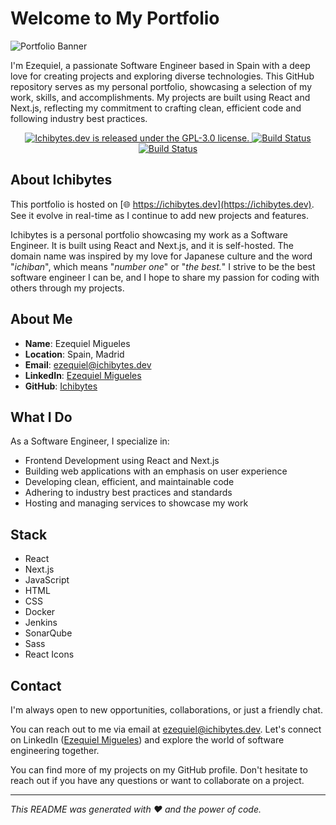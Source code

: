 # Welcome to My Portfolio

![Portfolio Banner](https://user-images.githubusercontent.com/74495493/281188840-5d398d66-34b4-46eb-9a22-294e9b722082.png)

I'm Ezequiel, a passionate Software Engineer based in Spain with a deep love for creating projects and exploring diverse technologies. This GitHub repository serves as my personal portfolio, showcasing a selection of my work, skills, and accomplishments. My projects are built using React and Next.js, reflecting my commitment to crafting clean, efficient code and following industry best practices.

<!-- Status badges -->

<p align="center">
    <a href="https://github.com/ichibytes/ichibytes.dev/blob/main/LICENSE">
        <img src="https://img.shields.io/badge/license-GPL_3.0-blue" alt="Ichibytes.dev is released under the GPL-3.0 license." />
    </a>
    <a href="https://jenkins.ichibytes.dev/job/ichibytes/job/ichibytes.dev/job/main/">
        <img src="https://jenkins.ichibytes.dev/buildStatus/icon?job=ichibytes%2Fichibytes.dev%2Fmain" alt="Build Status" />
    </a>
    <a href="https://sonarqube.ichibytes.dev/dashboard?id=ichibytes.dev">
        <img src="https://sonarqube.ichibytes.dev/api/project_badges/measure?project=ichibytes.dev&metric=alert_status&token=sqb_b43cec637faadc20a292109fee8885e96ef4b6c2" alt="Build Status" />
    </a>
</p>

<!-- Some background about the project -->

## About Ichibytes

<!-- TODO: Add after deployment -->
This portfolio is hosted on [🌐 https://ichibytes.dev](https://ichibytes.dev). See it evolve in real-time as I continue to add new projects and features.

Ichibytes is a personal portfolio showcasing my work as a Software Engineer. It is built using React and Next.js, and it is self-hosted. The domain name was inspired by my love for Japanese culture and the word "_ichiban_", which means "_number one_" or "_the best._" I strive to be the best software engineer I can be, and I hope to share my passion for coding with others through my projects.

<!-- Some personal info -->

## About Me

- **Name**: Ezequiel Migueles
- **Location**: Spain, Madrid
- **Email**: [ezequiel@ichibytes.dev](mailto:ezequiel@ichibytes.dev)
- **LinkedIn**: [Ezequiel Migueles](https://www.linkedin.com/in/ezequielmigueles/)
- **GitHub**: [Ichibytes](https://github.com/ichibytes)

<!-- Some info about my experience -->

## What I Do

As a Software Engineer, I specialize in:

- Frontend Development using React and Next.js
- Building web applications with an emphasis on user experience
- Developing clean, efficient, and maintainable code
- Adhering to industry best practices and standards
- Hosting and managing services to showcase my work

<!-- Some info about the stack used in the project -->

## Stack

<!-- Will be improved in the future -->

- React
- Next.js
- JavaScript
- HTML
- CSS
- Docker
- Jenkins
- SonarQube
- Sass
- React Icons

<!-- Some contact info -->

## Contact

I'm always open to new opportunities, collaborations, or just a friendly chat.

You can reach out to me via email at [ezequiel@ichibytes.dev](mailto:ezequiel@ichibytes.dev). Let's connect on LinkedIn ([Ezequiel Migueles](https://www.linkedin.com/in/ezequielmigueles/)) and explore the world of software engineering together.

You can find more of my projects on my GitHub profile. Don't hesitate to reach out if you have any questions or want to collaborate on a project.

---

_This README was generated with ❤️ and the power of code._
